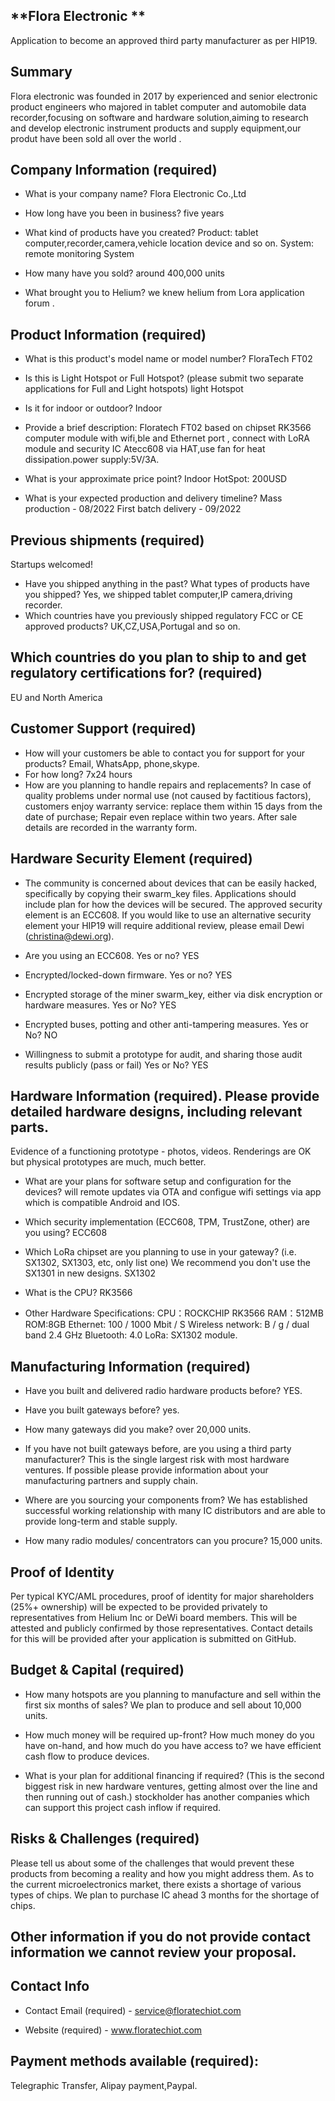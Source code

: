 ## **Flora Electronic **

Application to become an approved third party manufacturer as per HIP19.

## Summary

Flora electronic was founded in 2017 by experienced and senior electronic product engineers who majored in tablet computer and automobile data recorder,focusing on software and hardware solution,aiming to research and develop electronic instrument products and supply equipment,our produt have been sold all over the world .
## Company Information (required)

- What is your company name?
  Flora Electronic Co.,Ltd

- How long have you been in business?
  five years

- What kind of products have you created?
  Product:  tablet computer,recorder,camera,vehicle location device and so on.
  System: remote monitoring System
  

- How many have you sold?
   around 400,000 units

- What brought you to Helium?
  we knew helium from Lora application forum .

## Product Information (required)

- What is this product's model name or model number?
  FloraTech FT02

- Is this is Light Hotspot or Full Hotspot? (please submit two separate applications for Full and Light hotspots)
  light Hotspot

- Is it for indoor or outdoor?
  Indoor

- Provide a brief description:
 Floratech FT02 based on chipset RK3566 computer module with wifi,ble and Ethernet port , connect with LoRA module and security IC Atecc608 via HAT,use fan for heat dissipation.power supply:5V/3A.


- What is your approximate price point?
  Indoor HotSpot: 200USD

- What is your expected production and delivery timeline?
  Mass production - 08/2022
  First batch delivery - 09/2022

## Previous shipments (required)

Startups welcomed!

- Have you shipped anything in the past? What types of products have you shipped?
  Yes, we shipped tablet computer,IP camera,driving recorder.
- Which countries have you previously shipped regulatory FCC or CE approved products?
  UK,CZ,USA,Portugal and so on.

## Which countries do you plan to ship to and get regulatory certifications for? (required)

EU and North America

## Customer Support (required)

- How will your customers be able to contact you for support for your products?
  Email, WhatsApp, phone,skype.
- For how long?
  7x24 hours
- How are you planning to handle repairs and replacements?
  In case of quality problems under normal use (not caused by factitious factors), customers enjoy warranty service: replace them within 15 days from the date of purchase; Repair even replace within two years. After sale details are recorded in the warranty form.

## Hardware Security Element (required)

- The community is concerned about devices that can be easily hacked, specifically by copying their swarm_key files. Applications should include plan   for how the devices will be secured. The approved security element is an ECC608. If you would like to use an alternative security element your HIP19   will require additional review, please email Dewi ([christina@dewi.org](mailto:christina@dewi.org)).

- Are you using an ECC608. Yes or no?
  YES
- Encrypted/locked-down firmware. Yes or no?
  YES
- Encrypted storage of the miner swarm_key, either via disk encryption or hardware measures. Yes or No?
  YES
- Encrypted buses, potting and other anti-tampering measures. Yes or No?
  NO
- Willingness to submit a prototype for audit, and sharing those audit results publicly (pass or fail) Yes or No?
  YES

## Hardware Information (required). Please provide detailed hardware designs, including relevant parts.

Evidence of a functioning prototype - photos, videos. Renderings are OK but physical prototypes are much, much better.

- What are your plans for software setup and configuration for the devices?
  will remote updates via OTA and configue  wifi settings via app which is  compatible Android and IOS.

- Which security implementation (ECC608, TPM, TrustZone, other) are you using?
  ECC608
- Which LoRa chipset are you planning to use in your gateway? (i.e. SX1302, SX1303, etc, only list one)
  We recommend you don't use the SX1301 in new designs.
  SX1302 

- What is the CPU?
  RK3566

- Other Hardware Specifications:
  CPU：ROCKCHIP RK3566
  RAM：512MB
  ROM:8GB
  Ethernet: 100 / 1000 Mbit / S
  Wireless network: B / g / dual band 2.4 GHz
  Bluetooth: 4.0
  LoRa: SX1302 module.
 

## Manufacturing Information (required)

- Have you built and delivered radio hardware products before?
  YES. 

- Have you built gateways before?
  yes.
- How many gateways did you make?
  over 20,000 units.

- If you have not built gateways before, are you using a third party manufacturer? This is the single largest risk with most hardware ventures. If   possible please provide information about your manufacturing partners and supply chain. 

- Where are you sourcing your components from?
  We has established successful working relationship with many IC distributors and are able to provide long-term and stable supply. 
- How many radio modules/ concentrators can you procure?
  15,000 units.

## Proof of Identity

Per typical KYC/AML procedures, proof of identity for major shareholders (25%+ ownership) will be expected to be provided privately to representatives from Helium Inc or DeWi board members. This will be attested and publicly confirmed by those representatives.
Contact details for this will be provided after your application is submitted on GitHub.

## Budget & Capital (required)

- How many hotspots are you planning to manufacture and sell within the first six months of sales?
  We plan to produce and sell about 10,000 units.

- How much money will be required up-front? How much money do you have on-hand, and how much do you have access to?
  we have efficient cash flow to produce devices.

- What is your plan for additional financing if required? (This is the second biggest risk in new hardware ventures, getting almost over the line and then running out of cash.)
  stockholder has another companies which can support this project cash inflow if required. 

## Risks & Challenges (required)

Please tell us about some of the challenges that would prevent these products from becoming a reality and how you might address them.
As to the current microelectronics market, there exists a shortage of various types of chips. We plan to purchase IC ahead 3 months for the shortage of chips.

## Other information if you do not provide contact information we cannot review your proposal.

## Contact Info

- Contact Email (required) -
 service@floratechiot.com

- Website (required) -
  www.floratechiot.com


## Payment methods available (required):

Telegraphic Transfer, Alipay payment,Paypal.
